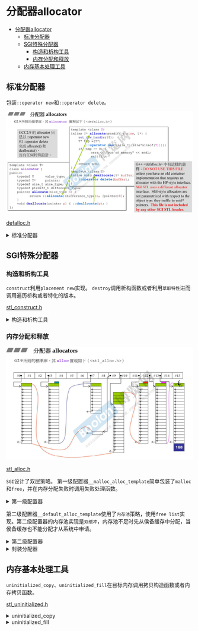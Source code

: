 # 分配器allocator

- [分配器allocator](#分配器allocator)
  - [标准分配器](#标准分配器)
  - [SGI特殊分配器](#sgi特殊分配器)
    - [构造和析构工具](#构造和析构工具)
    - [内存分配和释放](#内存分配和释放)
  - [内存基本处理工具](#内存基本处理工具)

## 标准分配器

  包装```::operator new```和```::operator delete```。

  ![标准分配器](https://github.com/gongluck/images/blob/main/stl/标准分配器.png)

  [defalloc.h](https://github.com/gongluck/sourcecode/blob/main/stl/defalloc.h)

  <details>
  <summary>标准分配器</summary>

  ```C++
  //包装::operator new
  template <class T>
  inline T *allocate(ptrdiff_t size, T *)
  {
      set_new_handler(0);
      T *tmp = (T *)(::operator new((size_t)(size * sizeof(T))));
      if (tmp == 0)
      {
          cerr << "out of memory" << endl;
          exit(1);
      }
      return tmp;
  }

  //包装::operator delete
  template <class T>
  inline void deallocate(T *buffer)
  {
      ::operator delete(buffer);
  }

  //分配器
  template <class T>
  class allocator
  {
  public:
      //分配n个T的内存
      pointer allocate(size_type n)
      {
          return ::allocate((difference_type)n, (pointer)0);
      }
      void deallocate(pointer p) { ::deallocate(p); }
  };
  ```
  </details>

## SGI特殊分配器

### 构造和析构工具

  ```construct```利用```placement new```实现。
  ```destroy```调用析构函数或者利用```萃取特性```进而调用遍历析构或者特化的版本。

  [stl_construct.h](https://github.com/gongluck/sourcecode/blob/main/stl/stl_construct.h)

  <details>
  <summary>构造和析构工具</summary>

  ```C++
  //销毁实例 调用析构
  template <class T>
  inline void destroy(T *pointer)
  {
    pointer->~T();
  }

  //创建实例 调用构造
  template <class T1, class T2>
  inline void construct(T1 *p, const T2 &value)
  {
    // placement new
    new (p) T1(value);
  }

  template <class ForwardIterator>
  inline void
  __destroy_aux(ForwardIterator first, ForwardIterator last, __false_type)
  {
    //遍历区间的所有实例 调用析构
    for (; first < last; ++first)
      destroy(&*first);
  }

  template <class ForwardIterator>
  inline void __destroy_aux(ForwardIterator, ForwardIterator, __true_type) {}

  template <class ForwardIterator, class T>
  inline void __destroy(ForwardIterator first, ForwardIterator last, T *)
  {
    //萃取trivial_destructor特性
    // trivial_destructor不重要的析构函数
    typedef typename __type_traits<T>::has_trivial_destructor trivial_destructor;
    __destroy_aux(first, last, trivial_destructor());
  }

  //范围destroy
  template <class ForwardIterator>
  inline void destroy(ForwardIterator first, ForwardIterator last)
  {
    __destroy(first, last, value_type(first));
  }
  //范围destroy的特化版本
  inline void destroy(char *, char *) {}
  inline void destroy(wchar_t *, wchar_t *) {}
  ```
  </details>

### 内存分配和释放

  ![内存池分配器](https://github.com/gongluck/images/blob/main/stl/内存池分配器.png)

  [stl_alloc.h](https://github.com/gongluck/sourcecode/blob/main/stl/stl_alloc.h)

  ```SGI```设计了双层策略。
  第一级配置器```__malloc_alloc_template```简单包装了```malloc```和```free```，并在内存分配失败时调用失败处理函数。

  <details>
  <summary>第一级配置器</summary>

  ```C++
  //第一级分配器 包装malloc和free
  template <int inst>
  class __malloc_alloc_template
  {
  public:
    static void *allocate(size_t n)
    {
      void *result = malloc(n);
      if (0 == result)
        result = oom_malloc(n);
      return result;
    }

    static void deallocate(void *p, size_t /* n */)
    {
      free(p);
    }
  };
  ```
  </details>

  第二级配置器```__default_alloc_template```使用了```内存池```策略，使用```free list```实现。第二级配置器的内存池实现是```双缓冲```，内存池不足时先从侯备缓存中分配，当侯备缓存也不能分配才从系统中申请。

  <details>
  <summary>第二级配置器</summary>

  ```C++
  //第二级分配器 使用内存池优化 现代malloc库和操作系统的内存api已经存在类似的内存池优化了，所以使用STL标准分配器即可。
  template <bool threads, int inst>
  class __default_alloc_template
  {

  private:
    //对输入边界对齐到8的倍数
    static size_t ROUND_UP(size_t bytes)
    {
      return (((bytes) + __ALIGN - 1) & ~(__ALIGN - 1));
    }
    //使用联合体合理使用内存
    __PRIVATE : union obj
    {
      union obj *free_list_link;
      char client_data[1]; /* The client sees this.        */
    };

  private:
  #ifdef __SUNPRO_CC
    static obj *__VOLATILE free_list[];
    // Specifying a size results in duplicate def for 4.1
  #else
    static obj *__VOLATILE free_list[__NFREELISTS];
  #endif
    //查找bytes大小的内存块落在哪段自由链表中
    static size_t FREELIST_INDEX(size_t bytes)
    {
      return (((bytes) + __ALIGN - 1) / __ALIGN - 1);
    }

  public:
    /* n must be > 0      */
    static void *allocate(size_t n)
    {
      obj *__VOLATILE *my_free_list;
      obj *__RESTRICT result;

      //大内存使用malloc分配
      if (n > (size_t)__MAX_BYTES)
      {
        return (malloc_alloc::allocate(n));
      }
      //查找内存块落在哪段自由链表中
      my_free_list = free_list + FREELIST_INDEX(n);

      //获取自由链表的头节点
      result = *my_free_list;
      //如果头节点为空
      if (result == 0)
      {
        //增加内存
        void *r = refill(ROUND_UP(n));
        return r;
      }
      //取出头节点 头节点的后继成为新的头节点
      *my_free_list = result->free_list_link;
      return (result);
    };

    /* p may not be 0 */
    static void deallocate(void *p, size_t n)
    {
      obj *q = (obj *)p;
      obj *__VOLATILE *my_free_list;

      //大内存使用free释放
      if (n > (size_t)__MAX_BYTES)
      {
        malloc_alloc::deallocate(p, n);
        return;
      }
      //查找内存块落在哪段自由链表中
      my_free_list = free_list + FREELIST_INDEX(n);

      //头插法插入p
      q->free_list_link = *my_free_list;
      *my_free_list = q;
    }
  };
  ```
  </details>

  <details>
  <summary>封装分配器</summary>

  ```C++
  //对分配器简单封装，以元素字节大小为单位分配内存
  template <class T, class Alloc>
  class simple_alloc
  {
  public:
    static T *allocate(size_t n)
    {
      return 0 == n ? 0 : (T *)Alloc::allocate(n * sizeof(T));
    }
    static T *allocate(void)
    {
      return (T *)Alloc::allocate(sizeof(T));
    }
    static void deallocate(T *p, size_t n)
    {
      if (0 != n)
        Alloc::deallocate(p, n * sizeof(T));
    }
    static void deallocate(T *p)
    {
      Alloc::deallocate(p, sizeof(T));
    }
  };
  ```
  </details>

## 内存基本处理工具

  ```uninitialized_copy```、```uninitialized_fill```在目标内存调用拷贝构造函数或者内存拷贝函数。

  [stl_uninitialized.h](https://github.com/gongluck/sourcecode/blob/main/stl/stl_uninitialized.h)

  <details>
  <summary>uninitialized_copy</summary>

  ```C++
  // Valid if copy construction is equivalent to assignment, and if the
  //  destructor is trivial.
  template <class InputIterator, class ForwardIterator>
  inline ForwardIterator
  __uninitialized_copy_aux(InputIterator first, InputIterator last,
                          ForwardIterator result,
                          __true_type)
  {
    //标量类型 数据拷贝
    return copy(first, last, result);
  }

  template <class InputIterator, class ForwardIterator>
  ForwardIterator
  __uninitialized_copy_aux(InputIterator first, InputIterator last,
                          ForwardIterator result,
                          __false_type)
  {
    ForwardIterator cur = result;
    __STL_TRY
    {
      //非标量类型 遍历调用构造
      for (; first != last; ++first, ++cur)
        construct(&*cur, *first);
      return cur;
    }
    __STL_UNWIND(destroy(result, cur));
  }

  template <class InputIterator, class ForwardIterator, class T>
  inline ForwardIterator
  __uninitialized_copy(InputIterator first, InputIterator last,
                      ForwardIterator result, T *)
  {
    typedef typename __type_traits<T>::is_POD_type is_POD; //萃取是否标量类型
    return __uninitialized_copy_aux(first, last, result, is_POD());
  }

  // uninitialized_copy模板
  template <class InputIterator, class ForwardIterator>
  inline ForwardIterator
  uninitialized_copy(InputIterator first, InputIterator last,
                    ForwardIterator result)
  {
    return __uninitialized_copy(first, last, result, value_type(result));
  }

  // uninitialized_copy模板特化
  inline char *uninitialized_copy(const char *first, const char *last,
                                  char *result)
  {
    memmove(result, first, last - first);
    return result + (last - first);
  }
  inline wchar_t *uninitialized_copy(const wchar_t *first, const wchar_t *last,
                                    wchar_t *result)
  {
    memmove(result, first, sizeof(wchar_t) * (last - first));
    return result + (last - first);
  }
  ```
  </details>

  <details>
  <summary>uninitialized_fill</summary>

  ```C++
  // Valid if copy construction is equivalent to assignment, and if the
  //  destructor is trivial.
  template <class ForwardIterator, class T>
  inline void
  __uninitialized_fill_aux(ForwardIterator first, ForwardIterator last,
                          const T &x, __true_type)
  {
    //标量类型 fill
    fill(first, last, x);
  }

  template <class ForwardIterator, class T>
  void __uninitialized_fill_aux(ForwardIterator first, ForwardIterator last,
                                const T &x, __false_type)
  {
    ForwardIterator cur = first;
    __STL_TRY
    {
      //非标量类型 遍历构造
      for (; cur != last; ++cur)
        construct(&*cur, x);
    }
    __STL_UNWIND(destroy(first, cur));
  }

  template <class ForwardIterator, class T, class T1>
  inline void __uninitialized_fill(ForwardIterator first, ForwardIterator last,
                                  const T &x, T1 *)
  {
    typedef typename __type_traits<T1>::is_POD_type is_POD; //萃取是否标量类型
    __uninitialized_fill_aux(first, last, x, is_POD());
  }

  // uninitialized_fill模板
  template <class ForwardIterator, class T>
  inline void uninitialized_fill(ForwardIterator first, ForwardIterator last,
                                const T &x)
  {
    __uninitialized_fill(first, last, x, value_type(first));
  }
  ```
  </details>
